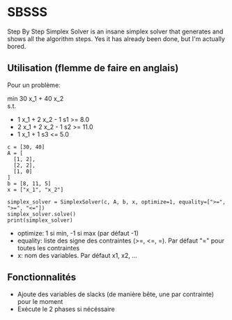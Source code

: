 # SBSSS
Step By Step Simplex Solver is an insane simplex solver that generates and shows all the algorithm steps. Yes it has already been done, but I'm actually bored. 

## Utilisation (flemme de faire en anglais)

Pour un problème:

min  30 x_1 + 40 x_2  
s.t.

* 1 x_1 + 2 x_2 - 1 s1 >= 8.0
* 2 x_1 + 2 x_2 - 1 s2 >= 11.0
* 1 x_1 + 1 s3 <= 5.0

```
c = [30, 40]
A = [
  [1, 2],
  [2, 2],
  [1, 0]
]
b = [8, 11, 5]
x = ["x_1", "x_2"]

simplex_solver = SimplexSolver(c, A, b, x, optimize=1, equality=[">=", ">=", "<="])
simplex_solver.solve()
print(simplex_solver)
```
* optimize: 1 si min, -1 si max (par défaut -1)
* equality: liste des signe des contraintes (>=, <=, =). Par défaut "=" pour toutes les contraintes
* x: nom des variables. Par défaut x1, x2, ...

## Fonctionnalités

* Ajoute des variables de slacks (de manière bête, une par contrainte) pour le moment
* Exécute le 2 phases si nécéssaire

